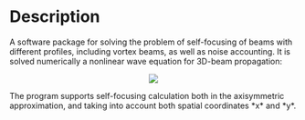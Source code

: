 # Description

A software package for solving the problem of self-focusing of beams with different profiles, including vortex beams, as well as noise accounting. It is solved numerically a nonlinear wave equation for 3D-beam propagation:
<p align="center">
 <img src="https://latex.codecogs.com/gif.latex?2&space;i&space;k_0&space;\frac{\partial&space;A(x,y,z)}{\partial&space;z}&space;=&space;\Delta_\perp&space;A(x,y,z)&space;&plus;&space;\frac{2&space;i&space;k_0}{n_0}&space;n_2&space;I(x,y)&space;A(x,y,z)">
</p>
The program supports self-focusing calculation both in the axisymmetric approximation, and taking into account both spatial coordinates *x* and *y*.


